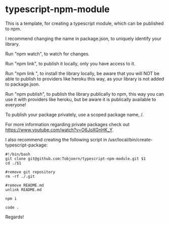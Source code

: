 # typescript-npm-module
This is a template, for creating a typescript module, which can be published to npm.

I recommend changing the name in package.json, to uniquely identify your library.

Run "npm watch", to watch for changes.

Run "npm link", to publish it locally, only you have access to it.

Run "npm link <library name>", to install the library locally,
be aware that you will NOT be able to publish to providers like heroku this way, as your library is not added to package.json.

Run "npm publish", to publish the library publically to npm, this way you can use it with providers like heroku, but be aware it is publically available to everyone!

To publish your package privately, use a scoped package name, <npm username>/<library name>.

For more information regarding private packages check out https://www.youtube.com/watch?v=O6JoXGnHK_Y.

I also recommend creating the following script in /usr/local/bin/create-typescript-package:

```
#!/bin/bash
git clone git@github.com:Tobjoern/typescript-npm-module.git $1
cd ./$1

#remove git repository
rm -rf ./.git

#remove README.md
unlink README.md

npm i

code .
```

Regards!
